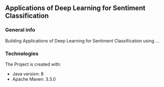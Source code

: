 ## Applications of Deep Learning for Sentiment Classification

### General info
Building Applications of Deep Learning for Sentiment Classification using ...
	
### Technologies
The Project is created with:
* Java version: 8
* Apache Maven: 3.3.0

